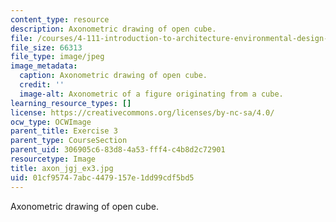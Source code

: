 ```yaml
---
content_type: resource
description: Axonometric drawing of open cube.
file: /courses/4-111-introduction-to-architecture-environmental-design-spring-2014/01cf95747abc4479157e1dd99cdf5bd5_axon_jgj_ex3.jpg
file_size: 66313
file_type: image/jpeg
image_metadata:
  caption: Axonometric drawing of open cube.
  credit: ''
  image-alt: Axonometric of a figure originating from a cube.
learning_resource_types: []
license: https://creativecommons.org/licenses/by-nc-sa/4.0/
ocw_type: OCWImage
parent_title: Exercise 3
parent_type: CourseSection
parent_uid: 306905c6-83d8-4a53-fff4-c4b8d2c72901
resourcetype: Image
title: axon_jgj_ex3.jpg
uid: 01cf9574-7abc-4479-157e-1dd99cdf5bd5
---
```

Axonometric drawing of open cube.